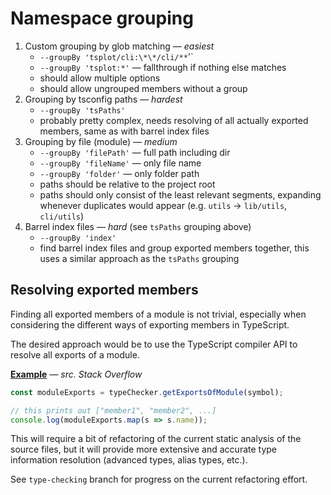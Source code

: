 # Namespace grouping

1. Custom grouping by glob matching — _easiest_
   - `--groupBy 'tsplot/cli:\*\*/cli/**`'`
   - `--groupBy 'tsplot:*'` — fallthrough if nothing else matches
   - should allow multiple options
   - should allow ungrouped members without a group
2. Grouping by tsconfig paths — _hardest_
   - `--groupBy 'tsPaths'`
   - probably pretty complex, needs resolving of all actually exported members, same as with barrel index files
3. Grouping by file (module) — _medium_
   - `--groupBy 'filePath'` — full path including dir
   - `--groupBy 'fileName'` — only file name
   - `--groupBy 'folder'` — only folder path
   - paths should be relative to the project root
   - paths should only consist of the least relevant segments, expanding whenever duplicates would appear (e.g. `utils` → `lib/utils`, `cli/utils`)
4. Barrel index files — _hard_ (see `tsPaths` grouping above)
   - `--groupBy 'index'`
   - find barrel index files and group exported members together, this uses a similar approach as the `tsPaths` grouping

## Resolving exported members

Finding all exported members of a module is not trivial, especially when considering the different ways of exporting members in TypeScript.

The desired approach would be to use the TypeScript compiler API to resolve all exports of a module.

**[Example](https://stackoverflow.com/questions/56999775/how-to-get-exported-members-using-typescript-compiler-api)** — _src. Stack Overflow_

```typescript
const moduleExports = typeChecker.getExportsOfModule(symbol);

// this prints out ["member1", "member2", ...]
console.log(moduleExports.map(s => s.name));
```

This will require a bit of refactoring of the current static analysis of the source files, but it will provide more extensive and accurate type information resolution (advanced types, alias types, etc.). 

See `type-checking` branch for progress on the current refactoring effort.
